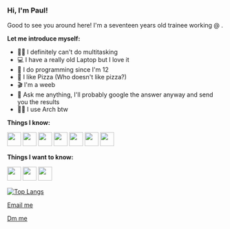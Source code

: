 ### Hi, I'm Paul!

Good to see you around here! I'm a seventeen years old trainee working @ .

**Let me introduce myself:**

- 🤹‍♂️ I definitely can't do multitasking
- 💻 I have a really old Laptop but I love it
- 👶 I do programming since I'm 12
- 🍕 I like Pizza (Who doesn't like pizza?)
- 🎬 I'm a weeb
- 💬 Ask me anything, I'll probably google the answer anyway and send you the results
- 👨‍💻 I use Arch btw


**Things I know:**

<!-- Icons are from https://icon-icons.com/pack/Devicon/2415 and https://icon-icons.com/pack/vscode/2107 -->

<p>
    <img height="32" width="32" src="https://icon-icons.com/icons2/2415/PNG/64/python_original_logo_icon_146381.png"/>
    <img height="32" width="32" src="https://icon-icons.com/icons2/2415/PNG/64/java_original_logo_icon_146458.png"/>
    <img height="32" width="32" src="https://icon-icons.com/icons2/2415/PNG/64/html_plain_logo_icon_146475.png"/>
    <img height="32" width="32" src="https://icon-icons.com/icons2/2415/PNG/64/css_plain_logo_icon_146573.png"/>
    <img height="32" width="32" src="https://icon-icons.com/icons2/2415/PNG/64/git_original_logo_icon_146509.png"/>
    <img height="32" width="32" src="https://icon-icons.com/icons2/2415/PNG/64/docker_original_logo_icon_146556.png"/>
    <img height="32" width="32" src="https://icon-icons.com/icons2/1381/PNG/64/distributorlogoarchlinux_94330.png">
</p>


**Things I want to know:**

<p>
    <img height="32" width="32" src="https://icon-icons.com/icons2/2415/PNG/64/javascript_original_logo_icon_146455.png"/>
    <img height="32" width="32" src="https://icon-icons.com/icons2/2415/PNG/64/c_original_logo_icon_146611.png"/>
    <img height="32" width="32" src="https://icon-icons.com/icons2/2107/PNG/64/file_type_rust_icon_130185.png"/>
</p>



[![Top Langs](https://github-readme-stats.vercel.app/api/top-langs/?username=TheCoder777&theme=tokyonight&layout=compact&bg_color=30,ffb355,b561ff&title_color=3262e4&text_color=fff)](https://github.com/TheCoder777)

[Email me](mailto:thecoder777.github@gmail.com)

[Dm me](https://instagram.com/thecoder777)

